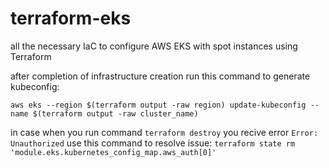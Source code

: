 # terraform-eks
all the necessary IaC to configure AWS EKS with spot instances using Terraform

after completion of infrastructure creation run this command
to generate kubeconfig:

```aws eks --region $(terraform output -raw region) update-kubeconfig --name $(terraform output -raw cluster_name)```

in case when you run command ```terraform destroy``` you recive error ```Error: Unauthorized```
use this command to resolve issue: ```terraform state rm 'module.eks.kubernetes_config_map.aws_auth[0]'```
